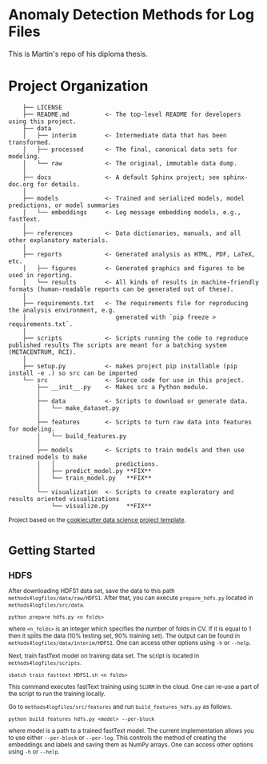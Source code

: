 # Anomaly Detection Methods for Log Files
This is Martin's repo of his diploma thesis. 

# Project Organization
```
    ├── LICENSE
    ├── README.md          <- The top-level README for developers using this project.
    ├── data
    │   ├── interim        <- Intermediate data that has been transformed.
    │   ├── processed      <- The final, canonical data sets for modeling.
    │   └── raw            <- The original, immutable data dump.
    │
    ├── docs               <- A default Sphinx project; see sphinx-doc.org for details.
    │
    ├── models             <- Trained and serialized models, model predictions, or model summaries
    │   └── embeddings     <- Log message embedding models, e.g., fastText.
    │
    ├── references         <- Data dictionaries, manuals, and all other explanatory materials.
    │
    ├── reports            <- Generated analysis as HTML, PDF, LaTeX, etc.
    │   ├── figures        <- Generated graphics and figures to be used in reporting.
    │   └── results        <- All kinds of results in machine-friendly formats (human-readable reports can be generated out of these).
    │
    ├── requirements.txt   <- The requirements file for reproducing the analysis environment, e.g.
    │                         generated with `pip freeze > requirements.txt`.
    │
    ├── scripts            <- Scripts running the code to reproduce published results The scripts are meant for a batching system (METACENTRUM, RCI).
    │
    ├── setup.py           <- makes project pip installable (pip install -e .) so src can be imported
    └── src                <- Source code for use in this project.
        ├── __init__.py    <- Makes src a Python module.
        │
        ├── data           <- Scripts to download or generate data.
        │   └── make_dataset.py
        │
        ├── features       <- Scripts to turn raw data into features for modeling.
        │   └── build_features.py
        │
        ├── models         <- Scripts to train models and then use trained models to make
        │   │                 predictions.
        │   ├── predict_model.py **FIX**
        │   └── train_model.py   **FIX**
        │
        └── visualization  <- Scripts to create exploratory and results oriented visualizations
            └── visualize.py     **FIX** 

```

<p><small>Project based on the <a target="_blank" href="https://drivendata.github.io/cookiecutter-data-science/">cookiecutter data science project template</a>.

# Getting Started

## HDFS

After downloading HDFS1 data set, save the data to this path `methods4logfiles/data/raw/HDFS1`. After that, you can execute `prepare_hdfs.py` located in `methods4logfiles/src/data`.

```
python prepare_hdfs.py <n_folds>
```

where `<n_folds>` is an integer which specifies the number of folds in CV. If it is equal to 1 then it splits the data (10% testing set, 90% training set). The output can be found in `methods4logfiles/data/interim/HDFS1`. One can access other options using `-h` or `--help`.

Next, train fastText model on training data set. The script is located in `methods4logfiles/scripts`.

```
sbatch train_fasttext_HDFS1.sh <n_folds>
```

This command executes fastText training using `SLURM` in the cloud. One can re-use a part of the script to run the training locally.

Go to `methods4logfiles/src/features` and run `build_features_hdfs.py` as follows.

```
python build_features_hdfs.py <model> --per-block
```

where model is a path to a trained fastText model. The current implementation allows you to use either `--per-block` or `--per-log`. This controls the method of creating the embeddings and labels and saving them as NumPy arrays. One can access other options using `-h` or `--help`.
